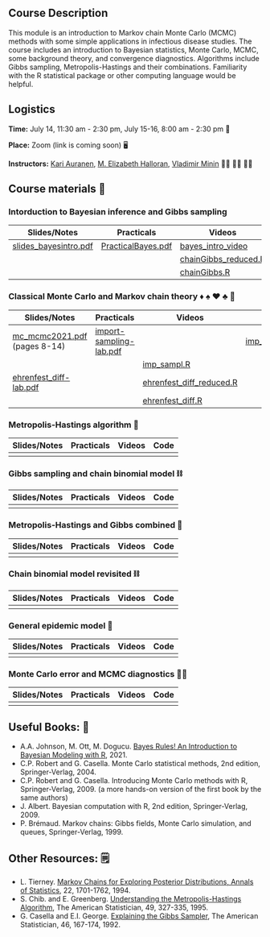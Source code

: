 ## Course Description

This module is an introduction to Markov chain Monte Carlo (MCMC) methods with some simple applications in infectious disease studies. The course includes an introduction to Bayesian statistics, Monte Carlo, MCMC, some background theory, and convergence diagnostics. Algorithms include Gibbs sampling, Metropolis-Hastings and their combinations. Familiarity with the R statistical package or other computing language would be helpful.

## Logistics

**Time:** July 14, 11:30 am - 2:30 pm, July 15-16, 8:00 am - 2:30 pm :date: 

 **Place:** Zoom (link is coming soon) :desktop_computer:

**Instructors:** [Kari Auranen](https://www.utu.fi/en/people/kari-auranen), [M. Elizabeth Halloran](https://www.utu.fi/en/people/kari-auranen), [Vladimir Minin](vnminin.github.io)  :man_scientist: :woman_scientist: :man_scientist:

## Course materials :open_book:

### Intorduction to Bayesian inference and Gibbs sampling

Slides/Notes | Practicals | Videos | Code
------------ | ---------- | ------ | ----
[slides_bayesintro.pdf](https://github.com/vnminin/sismid_mcmc_one/blob/main/2021/lectures/slides_bayesintro21.pdf) | [PracticalBayes.pdf](https://github.com/vnminin/sismid_mcmc_one/blob/main/2021/labs/PracticalBayes12021.pdf) | [bayes_intro_video](https://washington.zoom.us/rec/play/RvYq4BK49oPlH0AJYyjfHP48JFi--hfFi19Rrghn9LW-qDsLs7EqgCmfPoSUBeMD8P-hXXW__gJWViDj.obIBmHtQoDTVftJf?continueMode=true&_x_zm_rtaid=WSdjZ4usTqyureTAbHWQhw.1626030450428.bfed32a6a2854cabd1c141f54da54f87&_x_zm_rhtaid=334) | [bayesintro2021.R](https://github.com/vnminin/sismid_mcmc_one/blob/main/2021/code/bayesintro2021.R)
 | | |   [chainGibbs_reduced.R](https://github.com/vnminin/sismid_mcmc_one/blob/main/2021/code/chainGibbs_reduced.R)
  | | |  [chainGibbs.R](https://github.com/vnminin/sismid_mcmc_one/blob/main/2021/code/chainGibbs.R)

### Classical Monte Carlo and Markov chain theory :diamonds: :spades: :hearts: :clubs: :game_die: 

Slides/Notes | Practicals | Videos | Code
------------ | ---------- | ------ | ----
[mc_mcmc2021.pdf](https://github.com/vnminin/sismid_mcmc_one/blob/main/2021/lectures/mc_mcmc2021.pdf) (pages 8-14) | [import-sampling-lab.pdf](https://github.com/vnminin/sismid_mcmc_one/blob/main/2021/labs/import-sampling-lab.pdf)  |  | [imp_sampl_reduced.R](https://github.com/vnminin/sismid_mcmc_one/blob/main/2021/code/import_sampl_reduced.R)
 | | | [imp_sampl.R](https://github.com/vnminin/sismid_mcmc_one/blob/main/2021/code/import_sampl.R)
 | [ehrenfest_diff-lab.pdf](https://github.com/vnminin/sismid_mcmc_one/blob/main/2021/labs/ehrenfest-diff-lab.pdf) | | [ehrenfest_diff_reduced.R](https://github.com/vnminin/sismid_mcmc_one/blob/main/2021/code/ehrenfest_diff_reduced.R)
  | | | [ehrenfest_diff.R](https://github.com/vnminin/sismid_mcmc_one/blob/main/2021/code/ehrenfest_diff.R)

### Metropolis-Hastings algorithm :frog:

Slides/Notes | Practicals | Videos | Code
------------ | ---------- | ------ | ----
 |  |  | 
 
### Gibbs sampling and chain binomial model :chains:

Slides/Notes | Practicals | Videos | Code
------------ | ---------- | ------ | ----
 |  |  | 
 
### Metropolis-Hastings and Gibbs combined :octopus:

Slides/Notes | Practicals | Videos | Code
------------ | ---------- | ------ | ----
 |  |  | 
 
### Chain binomial model revisited :chains:
 
 Slides/Notes | Practicals | Videos | Code
------------ | ---------- | ------ | ----
 |  |  | 
 
### General epidemic model 🧟
 
  Slides/Notes | Practicals | Videos | Code
------------ | ---------- | ------ | ----
 |  |  | 
 
### Monte Carlo error and MCMC diagnostics :woman_mechanic:
 
  Slides/Notes | Practicals | Videos | Code
------------ | ---------- | ------ | ----
 |  |  | 
 
## Useful Books: 📘
- A.A. Johnson, M. Ott, M. Dogucu. [Bayes Rules! An Introduction to Bayesian Modeling with R](https://www.bayesrulesbook.com), 2021.
- C.P. Robert and G. Casella. Monte Carlo statistical methods, 2nd edition, Springer-Verlag, 2004.
- C.P. Robert and G. Casella. Introducing Monte Carlo methods with R, Springer-Verlag, 2009. (a more hands-on version of the first book by the same authors)
- J. Albert. Bayesian computation with R, 2nd edition, Springer-Verlag, 2009.
- P. Brémaud. Markov chains: Gibbs fields, Monte Carlo simulation, and queues, Springer-Verlag, 1999.

## Other Resources: 🗒️
- L. Tierney. [Markov Chains for Exploring Posterior Distributions, Annals of Statistics](https://projecteuclid.org/journals/annals-of-statistics/volume-22/issue-4/Markov-Chains-for-Exploring-Posterior-Distributions/10.1214/aos/1176325750.full), 22, 1701-1762, 1994.
- S. Chib. and E. Greenberg. [Understanding the Metropolis-Hastings Algorithm](https://www.jstor.org/stable/2684568?seq=1#metadata_info_tab_contents), The American Statistician, 49, 327-335, 1995.
- G. Casella and E.I. George. [Explaining the Gibbs Sampler](https://www.jstor.org/stable/2685208?seq=1#metadata_info_tab_contents), The American Statistician, 46, 167-174, 1992.
